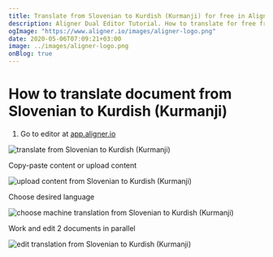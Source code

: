 ```yaml
---
title: Translate from Slovenian to Kurdish (Kurmanji) for free in Aligner Editor
description: Aligner Dual Editor Tutorial. How to translate for free from Slovenian to Kurdish (Kurmanji). Aligner is multilingual document management platform. 
ogImage: "https://www.aligner.io/images/aligner-logo.png"
date: 2020-05-06T07:09:21+03:00
image: ../images/aligner-logo.png
onBlog: true
---
```


# How to translate document from Slovenian to Kurdish (Kurmanji)

1. Go to editor at [app.aligner.io](https://app.aligner.io "Aligner App web page")

![translate from Slovenian to Kurdish (Kurmanji)](../aligner-blank-editor.png "translate from Slovenian to Kurdish (Kurmanji)")

Copy-paste content or upload content

![upload content from Slovenian to Kurdish (Kurmanji)](../aligner-uploaded-document.png "upload content from Slovenian to Kurdish (Kurmanji)")

Choose desired language

![choose machine translation from Slovenian to Kurdish (Kurmanji)](../aligner-language-dropdown.png "choose machine translation from Slovenian to Kurdish (Kurmanji)")

Work and edit 2 documents in parallel

![edit translation from Slovenian to Kurdish (Kurmanji)](../aligner-double-sitded-editor.png "edit translation from Slovenian to Kurdish (Kurmanji)")

